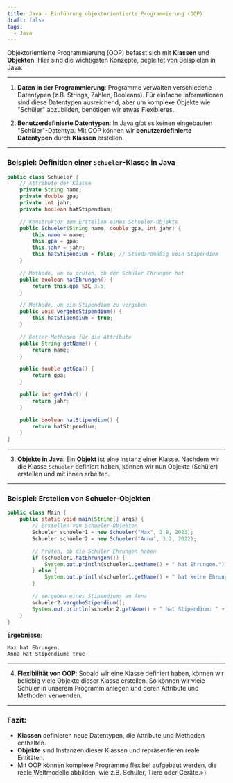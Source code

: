 ```yaml
---
title: Java - Einführung objektorientierte Programmierung (OOP)
draft: false
tags:
  - Java
---
```

Objektorientierte Programmierung (OOP) befasst sich mit **Klassen** und **Objekten**. Hier sind die wichtigsten Konzepte, begleitet von Beispielen in Java:

---

1. **Daten in der Programmierung**: Programme verwalten verschiedene Datentypen (z.B. Strings, Zahlen, Booleans). Für einfache Informationen sind diese Datentypen ausreichend, aber um komplexe Objekte wie "Schüler" abzubilden, benötigen wir etwas Flexibleres.

2. **Benutzerdefinierte Datentypen**: In Java gibt es keinen eingebauten "Schüler"-Datentyp. Mit OOP können wir **benutzerdefinierte Datentypen** durch **Klassen** erstellen.

---

### Beispiel: Definition einer `Schueler`-Klasse in Java

```java
public class Schueler {
    // Attribute der Klasse
    private String name;
    private double gpa;
    private int jahr;
    private boolean hatStipendium;

    // Konstruktor zum Erstellen eines Schueler-Objekts
    public Schueler(String name, double gpa, int jahr) {
        this.name = name;
        this.gpa = gpa;
        this.jahr = jahr;
        this.hatStipendium = false; // Standardmäßig kein Stipendium
    }

    // Methode, um zu prüfen, ob der Schüler Ehrungen hat
    public boolean hatEhrungen() {
        return this.gpa %3E 3.5;
    }

    // Methode, um ein Stipendium zu vergeben
    public void vergebeStipendium() {
        this.hatStipendium = true;
    }

    // Getter-Methoden für die Attribute
    public String getName() {
        return name;
    }

    public double getGpa() {
        return gpa;
    }

    public int getJahr() {
        return jahr;
    }

    public boolean hatStipendium() {
        return hatStipendium;
    }
}
```

---

3. **Objekte in Java**: Ein **Objekt** ist eine Instanz einer Klasse. Nachdem wir die Klasse `Schueler` definiert haben, können wir nun Objekte (Schüler) erstellen und mit ihnen arbeiten.

---

### Beispiel: Erstellen von Schueler-Objekten

```java
public class Main {
    public static void main(String[] args) {
        // Erstellen von Schueler-Objekten
        Schueler schueler1 = new Schueler("Max", 3.8, 2023);
        Schueler schueler2 = new Schueler("Anna", 3.2, 2022);

        // Prüfen, ob die Schüler Ehrungen haben
        if (schueler1.hatEhrungen()) {
            System.out.println(schueler1.getName() + " hat Ehrungen.");
        } else {
            System.out.println(schueler1.getName() + " hat keine Ehrungen.");
        }

        // Vergeben eines Stipendiums an Anna
        schueler2.vergebeStipendium();
        System.out.println(schueler2.getName() + " hat Stipendium: " + schueler2.hatStipendium());
    }
}
```

**Ergebnisse**:
```
Max hat Ehrungen.
Anna hat Stipendium: true
```

---

4. **Flexibilität von OOP**: Sobald wir eine Klasse definiert haben, können wir beliebig viele Objekte dieser Klasse erstellen. So können wir viele Schüler in unserem Programm anlegen und deren Attribute und Methoden verwenden.

---
### Fazit:
- **Klassen** definieren neue Datentypen, die Attribute und Methoden enthalten.
- **Objekte** sind Instanzen dieser Klassen und repräsentieren reale Entitäten.
- Mit OOP können komplexe Programme flexibel aufgebaut werden, die reale Weltmodelle abbilden, wie z.B. Schüler, Tiere oder Geräte.>)